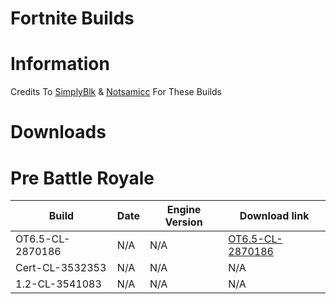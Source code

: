 # Fortnite Builds

# Information

Credits To [SimplyBlk](https://github.com/simplyblk) & [Notsamicc](https://github.com/notsamicc) For These Builds

# Downloads

# Pre Battle Royale
| Build                  	 | Date          	 | Engine Version	    |		    Download link            |
| ------------------------------ | --------------------- | ------------------------ | ------------------------------ |
| OT6.5-CL-2870186        	 |  N/A	   	 | N/A	    |		[OT6.5-CL-2870186](https://public.simplyblk.xyz/OT0.6.5.zip) |
| Cert-CL-3532353                | N/A              | N/A           | N/A |
| 1.2-CL-3541083         	 |  N/A      	 |N/A	    |		N/A |
